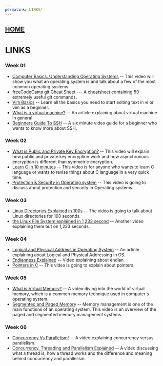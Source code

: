 ```yaml
---
permalink: LINKS/
---
```

## [HOME](../)

# LINKS

<h3>Week 01</h3>

* [Computer Basics: Understanding Operating Systems](https://youtu.be/fkGCLIQx1MI?si=VBc1F3KLGPpZO0tt) -- This video will show you what an operating system is and talk about a few of the most common operating systems.
* [freeCodeCamp git Cheat Sheet](https://www.freecodecamp.org/news/git-cheat-sheet/) --- A cheatsheet containing 50 extremely useful git commands.
* [Vim Basics](https://youtu.be/ggSyF1SVFr4?si=pZ9b-_Q6VILfKHR6) -- Learn all the basics you need to start editing text in vi or vim as a beginner.
* [What is a virtual machine?](https://www.vmware.com/topics/virtual-machine) -- An article explaining about virtual machine in general.
* [Beginners Guide To SSH](https://youtu.be/qWKK_PNHnnA?si=5OOeoHYJN-DURc-g) -- A six minute video guide for a beginner who wants to know more  about SSH.

<h3>Week 02</h3>

* [What is Public and Private Key Encryption?](https://youtu.be/84sO-0JxoHU?si=RebX65cEML5Y29i-) -- This video will explain how public and private key encryption work and how asynchronous encryption is different than symmetric encryption.
* [Learn C in 10 minutes](https://youtu.be/dTp0c41XnrQ?si=5-C5fM-nao0xhGT6) -- This video is for anyone who wants to learn C language or wants to revise things about C language in a very quick time.
* [Protection & Security in Operating system](https://youtu.be/DKb7KhfoZmU?si=hZod1VPisYSsSj8a) -- This video is going to discuss about protection and security in Operating systems.

<h3>Week 03</h3>

* [Linux Directories Explained in 100s](https://youtu.be/42iQKuQodW4?si=FKC3k3WJds5_yHLt) -- The video is going to talk about Linux directories for 100 seconds.
* [the Linux File System explained in 1,233 second](https://youtu.be/A3G-3hp88mo?si=CXkWCUJ0khjtgPRY) -- Another video explaining them but on 1,233 seconds.

<h3>Week 04</h3>

* [Logical and Physical Address in Operating System](https://www.geeksforgeeks.org/logical-and-physical-address-in-operating-system/) -- An article explaining about Logical and Physical Addressing in OS.
* [Endianness Explained](https://youtu.be/LxvFb63OOs8?si=MAttPwzXxtI1Qx_w) -- Video explaining about endian.
* [Pointers in C](https://youtu.be/2ybLD6_2gKM?si=kDfpzUZbbRiG_OYe) -- This video is going to explain about pointers.

<h3>Week 05</h3>

* [What is Virtual Memory?](https://youtu.be/A9WLYbE0p-I?si=0vPWNMrNdqRNTbNB) -- A video diving into the world of virtual memory, which is a common memory technique used in computer's operating system.
* [Segmented and Paged Memory](https://youtu.be/p9yZNLeOj4s?si=EYYiqBdYgr_lC2b0) -- Memory management is one of the main functions of an operating system.  This video is an overview of the paged and segmented memory management systems.

<h3>Week 06</h3>

* [Concurrency Vs Parallelism!](https://youtu.be/RlM9AfWf1WU?si=_GxySSC_pyswwKYv) -- A video explaining concurrency versus parallelism.
* [Concurrency, Threading and Parallelism Explained](https://youtu.be/olYdb0DdGtM?si=4t5ALUhL2ncg7fhh) -- A video discussing what a thread is, how a thread works and the difference and meaning behind concurrency and parallelism.
